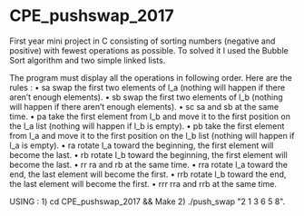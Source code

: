 # CPE_pushswap_2017
First year mini project in C consisting of sorting numbers (negative and positive) with fewest operations as possible. To solved it I used the Bubble Sort algorithm and two simple linked lists.

The program must display all the operations in following order. Here are the rules : 
• sa
swap the first two elements of l_a (nothing will happen if there aren’t enough elements).
• sb
swap the first two elements of l_b (nothing will happen if there aren’t enough elements).
• sc
sa and sb at the same time.
• pa
take the first element from l_b and move it to the first position on the l_a list (nothing will happen if l_b is empty).
• pb
take the first element from l_a and move it to the first position on the l_b list (nothing will happen if l_a is empty).
• ra
rotate l_a toward the beginning, the first element will become the last.
• rb
rotate l_b toward the beginning, the first element will become the last.
• rr
ra and rb at the same time.
• rra
rotate l_a toward the end, the last element will become the first.
• rrb
rotate l_b toward the end, the last element will become the first.
• rrr
rra and rrb at the same time.

USING : 1) cd CPE_pushswap_2017 && Make 2) ./push_swap "2 1 3 6 5 8".
